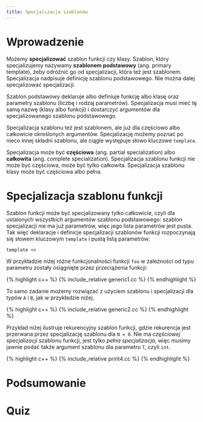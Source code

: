 ```yaml
---
title: Specjalizacja szablonów
---
```


Wprowadzenie
============

Możemy **specjalizować** szablon funkcji czy klasy.  Szablon, który
specjalizujemy nazywamy **szablonem podstawowy** (ang. primary
template), żeby odróżnić go od specjalizacji, która też jest
szablonem.  Specjalizacja nadpisuje definicję szablonu podstawowego.
Nie można dalej specjalizować specjalizacji.

Szablon podstawowy deklaruje albo definiuje funkcję albo klasę oraz
parametry szablonu (liczbę i rodzaj parametrów).  Specjalizacja musi
mieć tę samą nazwę (klasy albo funkcji) i dostarczyć argumentów dla
specjalizowanego szablonu podstawowego.

Specjalizacja szablonu też jest szablonem, ale już dla częściowo albo
całkowicie określonych argumentów.  Specjalizację możemy poznać po
nieco innej składni szablonu, ale ciągle występuje słowo kluczowe
`template`.

Specjalizacja może być **częściowa** (ang. partial specialization)
albo **całkowita** (ang. complete specialization).  Specjalizacja
szablonu funkcji nie może być częściowa, może być tylko całkowita.
Specjalizacja szablonu klasy może być częściowa albo pełna.

# Specjalizacja szablonu funkcji

Szablon funkcji może być specjalizowany tylko całkowicie, czyli dla
ustalonych wszystkich argumentów szablonu podstawowego: szablon
specjalizacji nie ma już parametrów, więc jego lista parametrów jest
pusta.  Tak więc deklaracje i definicje specjalizacji szablonów
funkcji rozpoczynają się słowem kluczowym `template` i pustą listą
parametrów:

```
template <>
```

W przykładzie niżej różne funkcjonalności funkcji `foo` w zależności
od typu parametru zostały osiągnięte przez przeciążenia funkcji:

{% highlight c++ %}
{% include_relative generic1.cc %}
{% endhighlight %}

To samo zadanie możemy rozwiązać z użyciem szablonu i specjalizacji
dla typów `A` i `B`, jak w przykładzie niżej.  

{% highlight c++ %}
{% include_relative generic2.cc %}
{% endhighlight %}

Przykład niżej ilustruje rekurencyjny szablon funkcji, gdzie
rekurencja jest przerwana przez specjalizację szablonu dla `N = 0`.
Nie ma *częściowej specjalizacji* szablonu funkcji, jest tylko *pełna
specjalizacja*, więc musimy jawnie podać także argument szablonu dla
parametru `T`, czyli `int`.

{% highlight c++ %}
{% include_relative print4.cc %}
{% endhighlight %}

# Podsumowanie

# Quiz

<!-- LocalWords: lvalue lvalues rvalue -->
